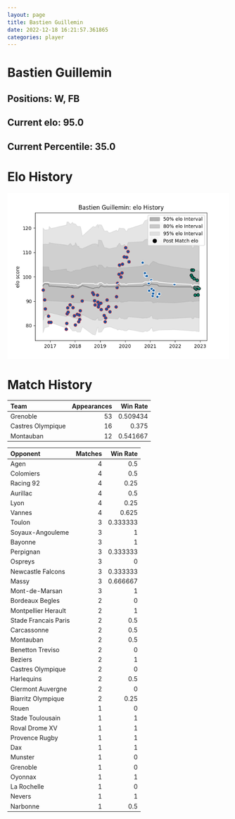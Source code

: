 ```yaml
---  
layout: page  
title: Bastien Guillemin  
date: 2022-12-18 16:21:57.361865  
categories: player  
---
```

# Bastien Guillemin

## Positions: W, FB

## Current elo: 95.0

## Current Percentile: 35.0

# Elo History


![elo history](history_BastienGuillemin.png)
# Match History


| Team              |   Appearances |   Win Rate |
|:------------------|--------------:|-----------:|
| Grenoble          |            53 |   0.509434 |
| Castres Olympique |            16 |   0.375    |
| Montauban         |            12 |   0.541667 |

| Opponent             |   Matches |   Win Rate |
|:---------------------|----------:|-----------:|
| Agen                 |         4 |   0.5      |
| Colomiers            |         4 |   0.5      |
| Racing 92            |         4 |   0.25     |
| Aurillac             |         4 |   0.5      |
| Lyon                 |         4 |   0.25     |
| Vannes               |         4 |   0.625    |
| Toulon               |         3 |   0.333333 |
| Soyaux-Angouleme     |         3 |   1        |
| Bayonne              |         3 |   1        |
| Perpignan            |         3 |   0.333333 |
| Ospreys              |         3 |   0        |
| Newcastle Falcons    |         3 |   0.333333 |
| Massy                |         3 |   0.666667 |
| Mont-de-Marsan       |         3 |   1        |
| Bordeaux Begles      |         2 |   0        |
| Montpellier Herault  |         2 |   1        |
| Stade Francais Paris |         2 |   0.5      |
| Carcassonne          |         2 |   0.5      |
| Montauban            |         2 |   0.5      |
| Benetton Treviso     |         2 |   0        |
| Beziers              |         2 |   1        |
| Castres Olympique    |         2 |   0        |
| Harlequins           |         2 |   0.5      |
| Clermont Auvergne    |         2 |   0        |
| Biarritz Olympique   |         2 |   0.25     |
| Rouen                |         1 |   0        |
| Stade Toulousain     |         1 |   1        |
| Roval Drome XV       |         1 |   1        |
| Provence Rugby       |         1 |   1        |
| Dax                  |         1 |   1        |
| Munster              |         1 |   0        |
| Grenoble             |         1 |   0        |
| Oyonnax              |         1 |   1        |
| La Rochelle          |         1 |   0        |
| Nevers               |         1 |   1        |
| Narbonne             |         1 |   0.5      |